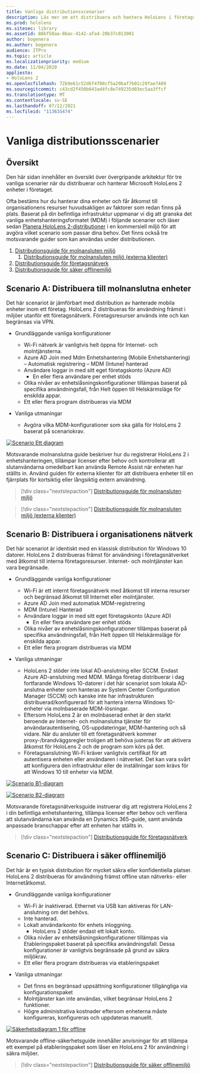 ```yaml
---
title: Vanliga distributionsscenarier
description: Läs mer om att distribuera och hantera HoloLens i företagsmiljöer, inklusive infrastruktur, Azure Active Directory och hantering av mobila enheter.
ms.prod: hololens
ms.sitesec: library
ms.assetid: 88bf50aa-0bac-4142-afa4-20b37c013001
author: bogenera
ms.author: bogenera
audience: ITPro
ms.topic: article
ms.localizationpriority: medium
ms.date: 11/04/2020
appliesto:
- HoloLens 2
ms.openlocfilehash: 72b9e61c52d6f4f08cf5a29baf7b01c29fae7489
ms.sourcegitcommit: c43cd2f450b643ad4fc8e749235d03ec5aa3ffcf
ms.translationtype: MT
ms.contentlocale: sv-SE
ms.lasthandoff: 07/12/2021
ms.locfileid: "113635474"
---
```

# <a name="common-deployment-scenarios"></a>Vanliga distributionsscenarier

## <a name="overview"></a>Översikt

Den här sidan innehåller en översikt över övergripande arkitektur för tre vanliga scenarier när du distribuerar och hanterar Microsoft HoloLens 2 enheter i företaget.

Ofta bestäms hur du hanterar dina enheter och får åtkomst till organisationens resurser huvudsakligen av faktorer som redan finns på plats. Baserat på din befintliga infrastruktur uppmanar vi dig att granska det vanliga enhetshanteringsformatet (MDM) i följande scenarier och läser sedan [Planera HoloLens 2-distributioner](hololens-core-components.md) i en kommersiell miljö för att avgöra vilket scenario som passar dina behov. Det finns också tre motsvarande guider som kan användas under distributionen.


 1. [Distributionsguide för molnansluten miljö](hololens2-cloud-connected-overview.md)
     1. [Distributionsguide för molnansluten miljö (externa klienter)](hololens2-deployment-guide.md)
 1. [Distributionsguide för företagsnätverk](hololens2-corp-connected-overview.md)
 1. [Distributionsguide för säker offlinemiljö](hololens-common-scenarios-offline-secure.md)

## <a name="scenario-a-deploy-to-cloud-connected-devices"></a>Scenario A: Distribuera till molnanslutna enheter

Det här scenariot är jämförbart med distribution av hanterade mobila enheter inom ett företag. HoloLens 2 distribueras för användning främst i miljöer utanför ett företagsnätverk. Företagsresurser används inte och kan begränsas via VPN. 
 * Grundläggande vanliga konfigurationer
   * Wi-Fi nätverk är vanligtvis helt öppna för Internet- och molntjänsterna.
   * Azure AD Join med Mdm Enhetshantering (Mobile Enhetshantering) – Automatisk registrering – MDM (Intune) hanterad
   * Användare loggar in med sitt eget företagskonto (Azure AD)
     * En eller flera användare per enhet stöds
   * Olika nivåer av enhetslåsningskonfigurationer tillämpas baserat på specifika användningsfall, från Helt öppen till Helskärmsläge för enskilda appar.
   * Ett eller flera program distribueras via MDM

* Vanliga utmaningar
   * Avgöra vilka MDM-konfigurationer som ska gälla för HoloLens 2 baserat på scenariokrav.

[![Scenario Ett diagram ](images/deployment-guides-revised-scenario-a.png)](images/deployment-guides-revised-scenario-a.png#lightbox)

Motsvarande molnanslutna guide beskriver hur du registrerar HoloLens 2 i enhetshanteringen, tillämpar licenser efter behov och kontrollerar att slutanvändarna omedelbart kan använda Remote Assist när enheten har ställts in. Använd guiden för externa klienter för att distribuera enheter till en fjärrplats för kortsiktig eller långsiktig extern användning.

> [!div class="nextstepaction"]
> [Distributionsguide för molnansluten miljö](hololens2-cloud-connected-overview.md)

> [!div class="nextstepaction"]
> [Distributionsguide för molnansluten miljö (externa klienter)](hololens2-deployment-guide.md)

## <a name="scenario-b-deploy-inside-your-organizations-network"></a>Scenario B: Distribuera i organisationens nätverk

Det här scenariot är identiskt med en klassisk distribution för Windows 10 datorer. HoloLens 2 distribueras främst för användning i företagsnätverket med åtkomst till interna företagsresurser. Internet- och molntjänster kan vara begränsade. 

 * Grundläggande vanliga konfigurationer
   * Wi-Fi är ett internt företagsnätverk med åtkomst till interna resurser och begränsad åtkomst till Internet eller molntjänster.
   * Azure AD Join med automatisk MDM-registrering
   * MDM (Intune) Hanterad
   * Användare loggar in med sitt eget företagskonto (Azure AD)
     * En eller flera användare per enhet stöds
   * Olika nivåer av enhetslåsningskonfigurationer tillämpas baserat på specifika användningsfall, från Helt öppen till Helskärmsläge för enskilda appar.
   * Ett eller flera program distribueras via MDM

 * Vanliga utmaningar
   * HoloLens 2 stöder inte lokal AD-anslutning eller SCCM. Endast Azure AD-anslutning med MDM. Många företag distribuerar i dag fortfarande Windows 10-datorer i det här scenariot som lokala AD-anslutna enheter som hanteras av System Center Configuration Manager (SCCM) och kanske inte har infrastrukturen distribuerad/konfigurerad för att hantera interna Windows 10-enheter via molnbaserade MDM-lösningar.
   * Eftersom HoloLens 2 är en molnbaserad enhet är den starkt beroende av Internet- och molnanslutna tjänster för användarautentisering, OS-uppdateringar, MDM-hantering och så vidare. När du ansluter till ett företagsnätverk kommer proxy-/brandväggsregler troligen att behöva justeras för att aktivera åtkomst för HoloLens 2 och de program som körs på det.
   * Företagsanslutning Wi-Fi kräver vanligtvis certifikat för att autentisera enheten eller användaren i nätverket. Det kan vara svårt att konfigurera den infrastruktur eller de inställningar som krävs för att Windows 10 till enheter via MDM.

[![Scenario B1-diagram ](images/deployment-guides-revised-scenario-b-01-1.png)](images/deployment-guides-revised-scenario-b-01-1.png#lightbox)

[![Scenario B2-diagram ](images/deployment-guides-revised-scenario-b-02-1.png)](images/deployment-guides-revised-scenario-b-02-1.png#lightbox)

Motsvarande företagsnätverksguide instruerar dig att registrera HoloLens 2 i din befintliga enhetshantering, tillämpa licenser efter behov och verifiera att slutanvändarna kan använda en Dynamics 365-guide, samt använda anpassade branschappar efter att enheten har ställts in.

> [!div class="nextstepaction"]
> [Distributionsguide för företagsnätverk](hololens2-corp-connected-overview.md)

## <a name="scenario-c-deploy-in-secure-offline-environment"></a>Scenario C: Distribuera i säker offlinemiljö

Det här är en typisk distribution för mycket säkra eller konfidentiella platser. HoloLens 2 distribueras för användning främst offline utan nätverks- eller Internetåtkomst. 
 * Grundläggande vanliga konfigurationer
   * Wi-Fi är inaktiverad. Ethernet via USB kan aktiveras för LAN-anslutning om det behövs.
   * Inte hanterad.
   * Lokalt användarkonto för enhets inloggning.
     * HoloLens 2 stöder endast ett lokalt konto.
   * Olika nivåer av enhetslåsningskonfigurationer tillämpas via Etableringspaket baserat på specifika användningsfall. Dessa konfigurationer är vanligtvis begränsade på grund av säkra miljökrav.
   * Ett eller flera program distribueras via etableringspaket

 * Vanliga utmaningar
   * Det finns en begränsad uppsättning konfigurationer tillgängliga via konfigurationspaket
   * Molntjänster kan inte användas, vilket begränsar HoloLens 2 funktioner.
   * Högre administrativa kostnader eftersom enheterna måste konfigureras, konfigureras och uppdateras manuellt.

[![Säkerhetsdiagram 1 ](images/deployment-guides-revised-scenario-c-01.png) för offline](images/deployment-guides-revised-scenario-c-01.png#lightbox)

Motsvarande offline-säkerhetsguide innehåller anvisningar för att tillämpa ett exempel på etableringspaket som låser en HoloLens 2 för användning i säkra miljöer.

> [!div class="nextstepaction"]
> [Distributionsguide för säker offlinemiljö](hololens-common-scenarios-offline-secure.md)


